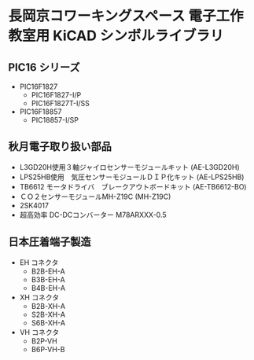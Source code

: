 # 長岡京コワーキングスペース 電子工作教室用 KiCAD シンボルライブラリ

## PIC16 シリーズ
- PIC16F1827
    - PIC16F1827-I/P
    - PIC16F1827T-I/SS
- PIC16F18857
    - PIC18857-I/SP

## 秋月電子取り扱い部品

- L3GD20H使用３軸ジャイロセンサーモジュールキット (AE-L3GD20H)
- LPS25HB使用　気圧センサーモジュールＤＩＰ化キット (AE-LPS25HB)
- TB6612 モータドライバ　ブレークアウトボードキット (AE-TB6612-BO)
- ＣＯ２センサーモジュールMH-Z19C (MH-Z19C)
- 2SK4017
- 超高効率 DC-DCコンバーター M78ARXXX-0.5

## 日本圧着端子製造

- EH コネクタ
    - B2B-EH-A
    - B3B-EH-A
    - B4B-EH-A
- XH コネクタ
    - B2B-XH-A
    - S2B-XH-A
    - S6B-XH-A
- VH コネクタ
    - B2P-VH
    - B6P-VH-B
